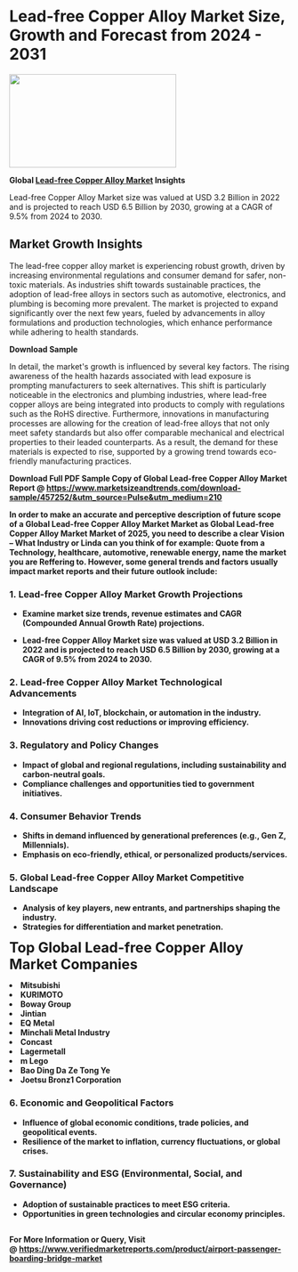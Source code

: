 <H1>Lead-free Copper Alloy Market Size, Growth and Forecast from 2024 - 2031</H1><img class="aligncenter size-medium wp-image-584254" src="https://thirdeyenews.in/wp-content/uploads/2024/09/Global-Market-Research-300x168.jpeg" alt="" width="300" height="168" /><p><strong>Global&nbsp;<a href="https://www.marketsizeandtrends.com/download-sample/457252/&amp;utm_source=Pulse&amp;utm_medium=210">Lead-free Copper Alloy Market</a> Insights</strong></p><p>Lead-free Copper Alloy Market size was valued at USD 3.2 Billion in 2022 and is projected to reach USD 6.5 Billion by 2030, growing at a CAGR of 9.5% from 2024 to 2030.</p><p><h2>Market Growth Insights</h2> <p>The lead-free copper alloy market is experiencing robust growth, driven by increasing environmental regulations and consumer demand for safer, non-toxic materials. As industries shift towards sustainable practices, the adoption of lead-free alloys in sectors such as automotive, electronics, and plumbing is becoming more prevalent. The market is projected to expand significantly over the next few years, fueled by advancements in alloy formulations and production technologies, which enhance performance while adhering to health standards.</p> <p><strong>Download Sample</strong></p> <p>In detail, the market's growth is influenced by several key factors. The rising awareness of the health hazards associated with lead exposure is prompting manufacturers to seek alternatives. This shift is particularly noticeable in the electronics and plumbing industries, where lead-free copper alloys are being integrated into products to comply with regulations such as the RoHS directive. Furthermore, innovations in manufacturing processes are allowing for the creation of lead-free alloys that not only meet safety standards but also offer comparable mechanical and electrical properties to their leaded counterparts. As a result, the demand for these materials is expected to rise, supported by a growing trend towards eco-friendly manufacturing practices.</p> <p><strong></p><p><span class=""><strong>Download Full PDF Sample Copy of Global Lead-free Copper Alloy Market Report</strong> @ <a href="https://www.marketsizeandtrends.com/download-sample/457252/&amp;utm_source=Pulse&amp;utm_medium=210" target="_blank">https://www.marketsizeandtrends.com/download-sample/457252/&amp;utm_source=Pulse&amp;utm_medium=210</a></span></p><p>In order to make an accurate and perceptive description of future scope of a Global&nbsp;Lead-free Copper Alloy Market Market as Global&nbsp;Lead-free Copper Alloy Market Market of 2025, you need to describe a clear Vision &ndash; What Industry or Linda can you think of for example: Quote from a Technology, healthcare, automotive, renewable energy, name the market you are Reffering to. However, some general trends and factors usually impact market reports and their future outlook include:</p><h3>1.&nbsp;<strong>Lead-free Copper Alloy Market Growth Projections</strong></h3><ul><li>Examine market size trends, revenue estimates and CAGR (Compounded Annual Growth Rate) projections.</li><li><p>Lead-free Copper Alloy Market size was valued at USD 3.2 Billion in 2022 and is projected to reach USD 6.5 Billion by 2030, growing at a CAGR of 9.5% from 2024 to 2030.</p></li></ul><h3>2.&nbsp;<strong>Lead-free Copper Alloy Market Technological Advancements</strong></h3><ul><li>Integration of AI, IoT, blockchain, or automation in the industry.</li><li>Innovations driving cost reductions or improving efficiency.</li></ul><h3>3.&nbsp;<strong>Regulatory and Policy Changes</strong></h3><ul><li>Impact of global and regional regulations, including sustainability and carbon-neutral goals.</li><li>Compliance challenges and opportunities tied to government initiatives.</li></ul><h3>4.&nbsp;<strong>Consumer Behavior Trends</strong></h3><ul><li>Shifts in demand influenced by generational preferences (e.g., Gen Z, Millennials).</li><li>Emphasis on eco-friendly, ethical, or personalized products/services.</li></ul><h3>5.&nbsp;<strong>Global Lead-free Copper Alloy Market Competitive Landscape</strong></h3><ul><li>Analysis of key players, new entrants, and partnerships shaping the industry.</li><li>Strategies for differentiation and market penetration.</li></ul><p data-pm-slice="1 1 []"><span style="color: inherit; font-family: inherit; font-size: 25px;">Top Global Lead-free Copper Alloy Market Companies</span></p><div class="" data-test-id=""><p><li>Mitsubishi</li><li> KURIMOTO</li><li> Boway Group</li><li> Jintian</li><li> EQ Metal</li><li> Minchali Metal Industry</li><li> Concast</li><li> Lagermetall</li><li> m Lego</li><li> Bao Ding Da Ze Tong Ye</li><li> Joetsu Bronz1 Corporation</li></p></div><h3>6.&nbsp;<strong>Economic and Geopolitical Factors</strong></h3><ul><li>Influence of global economic conditions, trade policies, and geopolitical events.</li><li>Resilience of the market to inflation, currency fluctuations, or global crises.</li></ul><h3>7.&nbsp;<strong>Sustainability and ESG (Environmental, Social, and Governance)</strong></h3><ul><li>Adoption of sustainable practices to meet ESG criteria.</li><li>Opportunities in green technologies and circular economy principles.</li></ul><h2><strong style="font-size: 14px;">For More Information or Query, Visit @&nbsp;</strong><a style="background-color: #ffffff; font-size: 14px;" href="https://www.marketsizeandtrends.com/report/lead-free-copper-alloy-market/" target="_blank">https://www.verifiedmarketreports.com/product/airport-passenger-boarding-bridge-market</a></h2>
